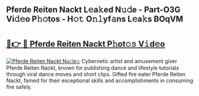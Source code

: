 ## Pferde Reiten Nackt L𝚎a𝚔ed N𝚞𝚍e - Part-O3G Vi𝚍𝚎o P𝚑𝚘tos - H𝚘𝚝 O𝚗𝚕yf𝚊ns L𝚎a𝚔s BOqVM

# <h2><a href="http://kf1nqbo.oniu.top/?m=Pferde+Reiten+Nackt">🔗👉 🔴 Pferde Reiten Nackt P𝚑ot𝚘𝚜 V𝚒d𝚎o</a></h2>

[![Pferde Reiten Nackt Nu𝚍e𝚜](https://i.imgur.com/0qMVB7G.gif)](http://kf1nqbo.oniu.top/?m=Pferde+Reiten+Nackt)
Cybernetic artist and amusement giver Pferde Reiten Nackt, known for publishing dance and lifestyle tutorials through viral dance moves and short clips. Gifted fire eater Pferde Reiten Nackt, famed for their exceptional skills and accomplishments in consuming fire safely.  
